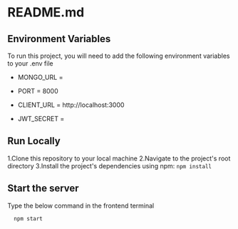 
# README.md




## Environment Variables

To run this project, you will need to add the following environment variables to your .env file

+ MONGO_URL =

+ PORT = 8000

+ CLIENT_URL = http://localhost:3000

+ JWT_SECRET =
## Run Locally
1.Clone this repository to your local machine
2.Navigate to the project's root directory
3.Install the project's dependencies using npm: `npm install`

## Start the server

Type the below command in the frontend terminal
```bash
  npm start
```

